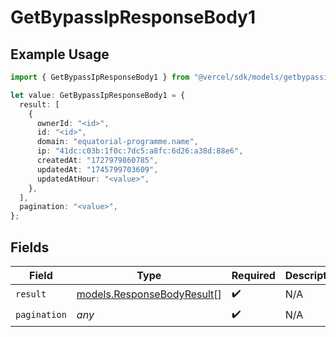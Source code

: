 # GetBypassIpResponseBody1

## Example Usage

```typescript
import { GetBypassIpResponseBody1 } from "@vercel/sdk/models/getbypassipop.js";

let value: GetBypassIpResponseBody1 = {
  result: [
    {
      ownerId: "<id>",
      id: "<id>",
      domain: "equatorial-programme.name",
      ip: "41dc:c03b:1f0c:7dc5:a8fc:6d26:a38d:88e6",
      createdAt: "1727979860785",
      updatedAt: "1745799703609",
      updatedAtHour: "<value>",
    },
  ],
  pagination: "<value>",
};
```

## Fields

| Field                                                          | Type                                                           | Required                                                       | Description                                                    |
| -------------------------------------------------------------- | -------------------------------------------------------------- | -------------------------------------------------------------- | -------------------------------------------------------------- |
| `result`                                                       | [models.ResponseBodyResult](../models/responsebodyresult.md)[] | :heavy_check_mark:                                             | N/A                                                            |
| `pagination`                                                   | *any*                                                          | :heavy_check_mark:                                             | N/A                                                            |